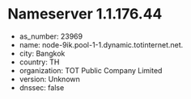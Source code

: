 # Nameserver 1.1.176.44

* as_number: 23969
* name: node-9ik.pool-1-1.dynamic.totinternet.net.
* city: Bangkok
* country: TH
* organization: TOT Public Company Limited
* version: Unknown
* dnssec: false
